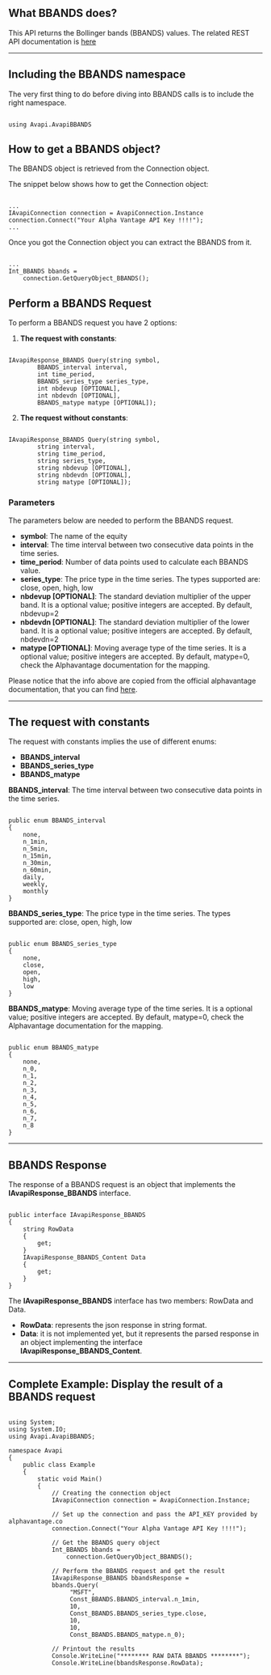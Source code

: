 ## What BBANDS does?
This API returns the Bollinger bands (BBANDS) values. The related REST API documentation is [here](https://www.alphavantage.co/documentation/#bbands)  

***
## Including the BBANDS namespace
The very first thing to do before diving into BBANDS calls is to include the right namespace.  

```

using Avapi.AvapiBBANDS

```

## How to get a BBANDS object?
The BBANDS object is retrieved from the Connection object.  

The snippet below shows how to get the Connection object:
```

...
IAvapiConnection connection = AvapiConnection.Instance
connection.Connect("Your Alpha Vantage API Key !!!!");
...

```
Once you got the Connection object you can extract the BBANDS from it.
```

...
Int_BBANDS bbands = 
	connection.GetQueryObject_BBANDS();

```

## Perform a BBANDS Request
To perform a BBANDS request you have 2 options:
1. **The request with constants**:

```

IAvapiResponse_BBANDS Query(string symbol,
		BBANDS_interval interval,
		int time_period,
		BBANDS_series_type series_type,
		int nbdevup [OPTIONAL],
		int nbdevdn [OPTIONAL],
		BBANDS_matype matype [OPTIONAL]);

```  

2. **The request without constants**:

```

IAvapiResponse_BBANDS Query(string symbol,
		string interval,
		string time_period,
		string series_type,
		string nbdevup [OPTIONAL],
		string nbdevdn [OPTIONAL],
		string matype [OPTIONAL]);

```  

### Parameters
The parameters below are needed to perform the BBANDS request.  
* **symbol**: The name of the equity
* **interval**: The time interval between two consecutive data points in the time series.
* **time_period**: Number of data points used to calculate each BBANDS value.
* **series_type**: The price type in the time series. The types supported are: close, open, high, low
* **nbdevup [OPTIONAL]**: The standard deviation multiplier of the upper band. It is a optional value; positive integers are accepted. By default, nbdevup=2
* **nbdevdn [OPTIONAL]**: The standard deviation multiplier of the lower band. It is a optional value; positive integers are accepted. By default, nbdevdn=2
* **matype [OPTIONAL]**: Moving average type of the time series. It is a optional value; positive integers are accepted. By default, matype=0, check the Alphavantage documentation for the mapping.

Please notice that the info above are copied from the official alphavantage documentation, that you can find [here](https://www.alphavantage.co/documentation/).  

***
## The request with constants
The request with constants implies the use of different enums:
* **BBANDS_interval**
* **BBANDS_series_type**
* **BBANDS_matype**

**BBANDS_interval**: The time interval between two consecutive data points in the time series.
```  

public enum BBANDS_interval
{
	none,
	n_1min,
	n_5min,
	n_15min,
	n_30min,
	n_60min,
	daily,
	weekly,
	monthly
}

```  
**BBANDS_series_type**: The price type in the time series. The types supported are: close, open, high, low
```  

public enum BBANDS_series_type
{
	none,
	close,
	open,
	high,
	low
}

```  
**BBANDS_matype**: Moving average type of the time series. It is a optional value; positive integers are accepted. By default, matype=0, check the Alphavantage documentation for the mapping.
```  

public enum BBANDS_matype
{
	none,
	n_0,
	n_1,
	n_2,
	n_3,
	n_4,
	n_5,
	n_6,
	n_7,
	n_8
}

```  
  

***
## BBANDS Response
The response of a BBANDS request is an object that implements the **IAvapiResponse_BBANDS** interface.
```

public interface IAvapiResponse_BBANDS
{
    string RowData
    {
        get;
    }
    IAvapiResponse_BBANDS_Content Data
    {
        get;
    }
}

```
The **IAvapiResponse_BBANDS** interface has two members: RowData and Data.
* **RowData**: represents the json response in string format.
* **Data**: it is not implemented yet, but it represents the parsed response in an object implementing the interface **IAvapiResponse_BBANDS_Content**.
  

***
## Complete Example: Display the result of a BBANDS request
```

using System;
using System.IO;
using Avapi.AvapiBBANDS;

namespace Avapi
{
    public class Example
    {
        static void Main()
        {
            // Creating the connection object
            IAvapiConnection connection = AvapiConnection.Instance;

            // Set up the connection and pass the API_KEY provided by alphavantage.co
            connection.Connect("Your Alpha Vantage API Key !!!!");

            // Get the BBANDS query object
            Int_BBANDS bbands =
                connection.GetQueryObject_BBANDS();

            // Perform the BBANDS request and get the result
            IAvapiResponse_BBANDS bbandsResponse = 
            bbands.Query(
                 "MSFT",
                 Const_BBANDS.BBANDS_interval.n_1min,
                 10,
                 Const_BBANDS.BBANDS_series_type.close,
                 10,
                 10,
                 Const_BBANDS.BBANDS_matype.n_0);

            // Printout the results
            Console.WriteLine("******** RAW DATA BBANDS ********");
            Console.WriteLine(bbandsResponse.RowData);

```
